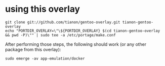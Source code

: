 # using this overlay

	git clone git://github.com/tianon/gentoo-overlay.git tianon-gentoo-overlay
	echo "PORTDIR_OVERLAY=\"\${PORTDIR_OVERLAY} $(cd tianon-gentoo-overlay && pwd -P)\"" | sudo tee -a /etc/portage/make.conf

After performing those steps, the following should work (or any other package from this overlay):

	sudo emerge -av app-emulation/docker
